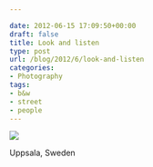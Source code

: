 ```yaml
---

date: 2012-06-15 17:09:50+00:00
draft: false
title: Look and listen
type: post
url: /blog/2012/6/look-and-listen
categories:
- Photography
tags:
- b&w
- street
- people
---
```



  
![](/images/2012-06-15-20126look-and-listen/20120615-R0010374.jpg)

  



Uppsala, Sweden
